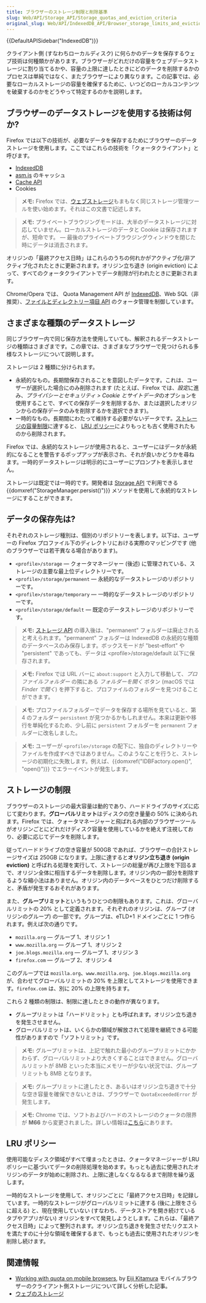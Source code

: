 ```yaml
---
title: ブラウザーのストレージ制限と削除基準
slug: Web/API/Storage_API/Storage_quotas_and_eviction_criteria
original_slug: Web/API/IndexedDB_API/Browser_storage_limits_and_eviction_criteria
---
```


{{DefaultAPISidebar("IndexedDB")}}

クライアント側 (すなわちローカルディスク) に何らかのデータを保存するウェブ技術は何種類かがあります。ブラウザーがどれだけの容量をウェブデータストレージに割り当てるかや、容量の上限に達したときにどのデータを削除するかのプロセスは単純ではなく、またブラウザーにより異なります。この記事では、必要なローカルストレージの容量を確保するために、いつどのローカルコンテンツを破棄するのかをどうやって特定するのかを説明します。

## ブラウザーのデータストレージを使用する技術は何か?

Firefox では以下の技術が、必要なデータを保存するためにブラウザーのデータストレージを使用します。ここではこれらの技術を「クォータクライアント」と呼びます。

- [IndexedDB](/ja/docs/Web/API/IndexedDB_API)
- [asm.js](http://asmjs.org/) のキャッシュ
- [Cache API](/ja/docs/Web/API/Cache)
- Cookies

> **メモ:** Firefox では、[ウェブストレージ](/ja/docs/Web/API/Web_Storage_API)もまもなく同じストレージ管理ツールを使い始めます。それはこの文書で記述します。

> **メモ:** プライベートブラウジングモードは、大半のデータストレージに対応していません。ローカルストレージのデータと Cookie は保存されますが、短命です。 — 最後のプライベートブラウジングウィンドウを閉じた時にデータは消去されます。

オリジンの「最終アクセス日時」はこれらのうちの何れかがアクティブ化/非アクティブ化されたときに更新されます。オリジン立ち退き (origin eviction) によって、すべてのクォータクライアントでデータ削除が行われたときに更新されます。

Chrome/Opera では、 Quota Management API が [IndexedDB](/ja/docs/Web/API/IndexedDB_API)、Web SQL（非推奨）、[ファイルとディレクトリー項目 API](/ja/docs/Web/API/File_and_Directory_Entries_API) のクォータ管理を制御しています。

## さまざまな種類のデータストレージ

同じブラウザー内で同じ保存方法を使用していても、解釈されるデータストレージの種類はさまざまです。この章では、さまざまなブラウザーで見つけられる多様なストレージについて説明します。

ストレージは 2 種類に分けられます。

- 永続的なもの。長期間保存されることを意図したデータです。これは、ユーザーが選択した場合にのみ削除されます (たとえば、Firefox では、*設定*に進み、*プライバシーとセキュリティ > Cookie とサイトデータ*のオプションを使用することで、すべての保存データを削除するか、または選択したオリジンからの保存データのみを削除するかを選択できます)。
- 一時的なもの。長期間にわたって維持する必要がないデータです。[ストレージの容量制限](#ストレージの容量制限)に達すると、 [LRU ポリシー](#lru_ポリシー)によりもっとも古く使用されたものから削除されます。

Firefox では、永続的なストレージが使用されると、ユーザーにはデータが永続的になることを警告するポップアップが表示され、それが良いかどうかを尋ねます。一時的データストレージは明示的にユーザーにプロンプトを表示しません。

ストレージは既定では一時的です。開発者は [Storage API](/ja/docs/Web/API/Storage_API) で利用できる {{domxref("StorageManager.persist()")}} メソッドを使用して永続的なストレージにすることができます。

## データの保存先は?

それぞれのストレージ種別は、個別のリポジトリーを表します。以下は、ユーザーの Firefox プロファイル下のディレクトリにおける実際のマッピングです (他のブラウザーでは若干異なる場合があります)。

- `<profile>/storage` — クォータマネージャー (後述) に管理されている、ストレージの主要な最上位ディレクトリーです。
- `<profile>/storage/permanent` — 永続的なデータストレージのリポジトリーです。
- `<profile>/storage/temporary` — 一時的なデータストレージのリポジトリーです。
- `<profile>/storage/default` — 既定のデータストレージのリポジトリーです。

> **メモ:** [ストレージ API](/ja/docs/Web/API/Storage_API) の導入後は、"permanent" フォルダーは廃止されると考えられます。"permanent" フォルダーは IndexedDB の永続的な種類のデータベースのみ保存します。ボックスモードが "best-effort" や "persistent" であっても、データは \<profile>/storage/default 以下に保存されます。

> **メモ:** Firefox では URL バーに `about:support` と入力して移動して、_プロファイルフォルダー_ の隣にある _フォルダーを開く_ ボタン (macOS では _Finder で開く_) を押下すると、プロファイルのフォルダーを見つけることができます。

> **メモ:** プロファイルフォルダーでデータを保存する場所を見ていると、第 4 のフォルダー `persistent` が見つかるかもしれません。本来は更新や移行を単純化するため、少し前に `persistent` フォルダーを `permanent` フォルダーに改名しました。

> **メモ:** ユーザーが `<profile>/storage` の配下に、独自のディレクトリーやファイルを作成すべきではありません。このようなことを行うと、ストレージの初期化に失敗します。例えば、{{domxref("IDBFactory.open()", "open()")}} でエラーイベントが発生します。

## ストレージの制限

ブラウザーのストレージの最大容量は動的であり、ハードドライブのサイズに応じて変わります。**グローバルリミット**はディスクの空き量量の 50% に決められます。Firefox では、クォータマネージャーと飛ばれる内部のブラウザーツールがオリジンごとにどれだけディスク容量を使用しているかを絶えず注視しており、必要に応じてデータを削除します。

従ってハードドライブの空き容量が 500GB であれば、ブラウザーの合計ストレージサイズは 250GB になります。上限に達すると**オリジン立ち退き (origin eviction)** と呼ばれる処理を実行して、ストレージの総量が再び上限を下回るまで、オリジン全体に相当するデータを削除します。オリジン内の一部分を削除するような縮小法はありません。オリジン内のデータベースをひとつだけ削除すると、矛盾が発生するおそれがあります。

また、**グループリミット**というもうひとつの制限もあります。これは、グローバルリミットの 20% として定義されます。それぞれのオリジンは、グループ (オリジンのグループ) の一部です。グループは、eTLD+1 ドメインごとに 1 つ作られます。例えば次の通りです。

- `mozilla.org` — グループ 1、オリジン 1
- `www.mozilla.org` — グループ 1、オリジン 2
- `joe.blogs.mozilla.org` — グループ 1、オリジン 3
- `firefox.com` — グループ 2、オリジン 4

このグループでは `mozilla.org`、`www.mozilla.org`、`joe.blogs.mozilla.org` が、合わせてグローバルリミットの 20% を上限としてストレージを使用できます。`firefox.com` は、別に 20% の上限を持ちます。

これら 2 種類の制限は、制限に達したときの動作が異なります。

- グループリミットは「ハードリミット」とも呼ばれます。オリジン立ち退きを発生させません。
- グローバルリミットは、いくらかの領域が解放されて処理を継続できる可能性がありますので「ソフトリミット」です。

> **メモ:** グループリミットは、上記で触れた最小のグループリミットにかかわらず、グローバルリミットより大きくすることはできません。グローバルリミットが 8MB といった本当にメモリーが少ない状況では、グループリミットも 8MB となります。

> **メモ:** グループリミットに達したとき、あるいはオリジン立ち退きで十分な空き容量を確保できないときは、ブラウザーで `QuotaExceededError` が発生します。

> **メモ:** Chrome では、ソフトおよびハードのストレージのクォータの限界が **M66** から変更されました。詳しい情報は[こちら](https://chromium.googlesource.com/chromium/src/+/refs/heads/master/storage/browser/quota/quota_settings.cc#68)にあります。

## LRU ポリシー

使用可能なディスク領域がすべて埋まったときは、クォータマネージャーが LRU ポリシーに基づいてデータの削除処理を始めます。もっとも過去に使用されたオリジンのデータが始めに削除され、上限に達しなくなるなるまで削除を繰り返します。

一時的なストレージを使用して、オリジンごとに「最終アクセス日時」を記録しています。一時的なストレージがグローバルリミットに達する (後に上限をさらに超える) と、現在使用していない (すなわち、データストアを開き続けているタブやアプリがない) オリジンをすべて発見しようとします。これらは、「最終アクセス日時」によって整列されます。オリジン立ち退きを発生させたリクエストを満たすのに十分な領域を確保するまで、もっとも過去に使用されたオリジンを削除し続けます。

## 関連情報

- [Working with quota on mobile browsers](https://web.dev/storage-for-the-web/), by [Eiji Kitamura](https://blog.agektmr.com) モバイルブラウザーのクライアント側ストレージについて詳しく分析した記事。
- [ウェブのストレージ](https://web.dev/storage-for-the-web/)
